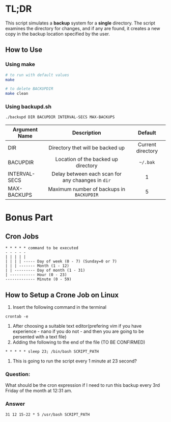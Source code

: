 # TL;DR
This script simulates a <strong>backup</strong> system for a <strong>single</strong> directory.
The script examines the directory for changes, and if any are found, it creates a new copy in the backup location specified by the user.

## How to Use
### Using make
```bash
# to run with default values
make

# to delete BACKUPDIR
make clean
```

### Using backupd.sh
```bash
./backupd DIR BACUPDIR INTERVAL-SECS MAX-BACKUPS
```

| Argument Name |                    Description                    |      Default      |
| ------------- | :-----------------------------------------------: | :---------------: |
| DIR           |         Directory thet will be backed up          | Current directory |
| BACUPDIR      |        Location of the backed up directory        |     `~/.bak`      |
| INTERVAL-SECS | Delay between each scan for any chaanges in `dir` |         1         |
| MAX-BACKUPS   |     Maximum number of backups in `BACKUPDIR`      |         5         |


# Bonus Part
## Cron Jobs
```
* * * * * command to be executed
- - - - -
| | | | |
| | | | ----- Day of week (0 - 7) (Sunday=0 or 7)
| | | ------- Month (1 - 12)
| | --------- Day of month (1 - 31)
| ----------- Hour (0 - 23)
------------- Minute (0 - 59)
```
## How to Setup a Crone Job on Linux
1. Insert the following command in the terminal
```
crontab -e
```
1. After choosing a suitable text editor(prefering vim if you have experience - nano if you do not - and then you are going to be persented with a text file)
1. Adding the following to the end of the file (TO BE CONFIRMED)
```
* * * * * sleep 23; /bin/bash SCRIPT_PATH
```
1. This is going to run the script every 1 minute at 23 second?

### Question:
What should be the cron expression if I need to run this backup every 3rd Friday
of the month at 12:31 am.
### Answer
```
31 12 15-22 * 5 /usr/bash SCRIPT_PATH
```



